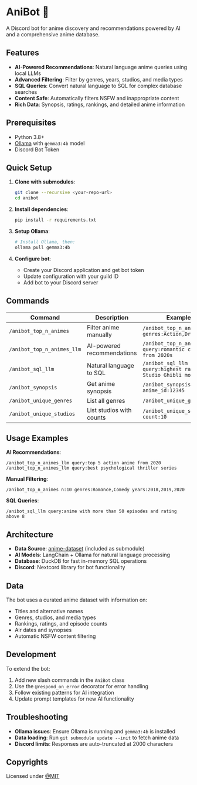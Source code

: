 # AniBot 🎌

A Discord bot for anime discovery and recommendations powered by AI and a comprehensive anime database.

## Features

- **AI-Powered Recommendations**: Natural language anime queries using local LLMs
- **Advanced Filtering**: Filter by genres, years, studios, and media types
- **SQL Queries**: Convert natural language to SQL for complex database searches
- **Content Safe**: Automatically filters NSFW and inappropriate content
- **Rich Data**: Synopsis, ratings, rankings, and detailed anime information

## Prerequisites

- Python 3.8+
- [Ollama](https://ollama.ai/) with `gemma3:4b` model
- Discord Bot Token

## Quick Setup

1. **Clone with submodules**:
   ```bash
   git clone --recursive <your-repo-url>
   cd anibot
   ```

2. **Install dependencies**:
   ```bash
   pip install -r requirements.txt
   ```

3. **Setup Ollama**:
   ```bash
   # Install Ollama, then:
   ollama pull gemma3:4b
   ```

4. **Configure bot**:
   - Create your Discord application and get bot token
   - Update configuration with your guild ID
   - Add bot to your Discord server

## Commands

| Command | Description | Example |
|---------|-------------|---------|
| `/anibot_top_n_animes` | Filter anime manually | `/anibot_top_n_animes n:5 genres:Action,Drama` |
| `/anibot_top_n_animes_llm` | AI-powered recommendations | `/anibot_top_n_animes_llm query:romantic comedy from 2020s` |
| `/anibot_sql_llm` | Natural language to SQL | `/anibot_sql_llm query:highest rated Studio Ghibli movies` |
| `/anibot_synopsis` | Get anime synopsis | `/anibot_synopsis anime_id:12345` |
| `/anibot_unique_genres` | List all genres | `/anibot_unique_genres` |
| `/anibot_unique_studios` | List studios with counts | `/anibot_unique_studios count:10` |

## Usage Examples

**AI Recommendations**:
```
/anibot_top_n_animes_llm query:top 5 action anime from 2020
/anibot_top_n_animes_llm query:best psychological thriller series
```

**Manual Filtering**:
```
/anibot_top_n_animes n:10 genres:Romance,Comedy years:2018,2019,2020
```

**SQL Queries**:
```
/anibot_sql_llm query:anime with more than 50 episodes and rating above 8
```

## Architecture

- **Data Source**: [anime-dataset](https://github.com/meesvandongen/anime-dataset) (included as submodule)
- **AI Models**: LangChain + Ollama for natural language processing
- **Database**: DuckDB for fast in-memory SQL operations
- **Discord**: Nextcord library for bot functionality

## Data

The bot uses a curated anime dataset with information on:
- Titles and alternative names
- Genres, studios, and media types
- Rankings, ratings, and episode counts
- Air dates and synopses
- Automatic NSFW content filtering

## Development

To extend the bot:
1. Add new slash commands in the `AniBot` class
2. Use the `@respond_on_error` decorator for error handling
3. Follow existing patterns for AI integration
4. Update prompt templates for new AI functionality

## Troubleshooting

- **Ollama issues**: Ensure Ollama is running and `gemma3:4b` is installed
- **Data loading**: Run `git submodule update --init` to fetch anime data
- **Discord limits**: Responses are auto-truncated at 2000 characters

## Copyrights
Licensed under [@MIT](./LICENSE)
